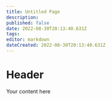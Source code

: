 ```yaml
---
title: Untitled Page
description: 
published: false
date: 2022-08-30T20:13:40.631Z
tags: 
editor: markdown
dateCreated: 2022-08-30T20:13:40.631Z
---
```


# Header
Your content here